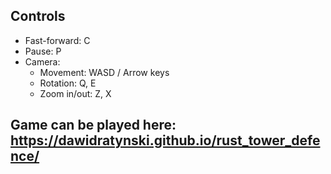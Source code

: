 ## Controls
- Fast-forward: C
- Pause: P
- Camera:
  - Movement: WASD / Arrow keys
  - Rotation: Q, E
  - Zoom in/out: Z, X

## Game can be played here: https://dawidratynski.github.io/rust_tower_defence/

